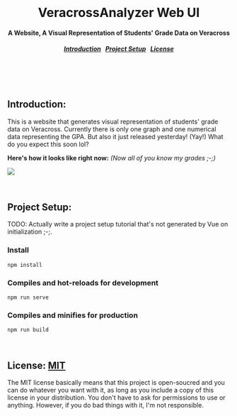 <h1 align="center"><br><br>
  VeracrossAnalyzer Web UI
</h1>

<h4 align="center">
  A Website, A Visual Representation of Students' Grade Data on Veracross
</h4>

<h5 align="center">
  <a href="#intro">Introduction</a>&nbsp;&nbsp;
  <a href="#setup">Project Setup</a>&nbsp;&nbsp;
  <a href="#license">License</a>
</h5><br><br><br>



<a name="intro"></a>
Introduction:
--------

This is a website that generates visual representation of students' grade data on Veracross. Currently there is only one graph and one numerical data representing the GPA. But also it just released yesterday! (Yay!) What do you expect this soon lol?

**Here's how it looks like right now:** *(Now all of you know my grades ;-;)*

![](https://i.imgur.com/xl3Q4Nt.jpg)

<br>

<a name="setup"></a>
Project Setup:
--------

TODO: Actually write a project setup tutorial that's not generated by Vue on initialization ;-;.

### Install
```
npm install
```

### Compiles and hot-reloads for development
```
npm run serve
```

### Compiles and minifies for production
```
npm run build
```

<br>

<a name="license"></a>
License: [MIT](https://choosealicense.com/licenses/mit/)
--------

The MIT license basically means that this project is open-soucred and you can do whatever you want with it, as long as you include a copy of this license in your distribution. You don't have to ask for permissions to use or anything. However, if you do bad things with it, I'm not responsible.
